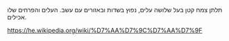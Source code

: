 תלתן
צמח קטן בעל שלושה עלים, נפוץ בשדות ובאזורים עם עשב. העלים והפרחים שלו אכילים.

https://he.wikipedia.org/wiki/%D7%AA%D7%9C%D7%AA%D7%9F
